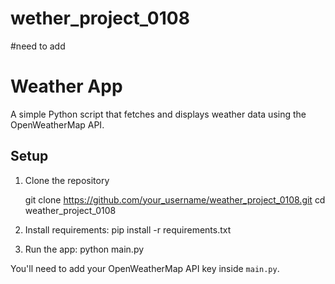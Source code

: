# wether_project_0108
#need to add 


# Weather App

A simple Python script that fetches and displays weather data using the OpenWeatherMap API.

## Setup

1. Clone the repository  

   git clone https://github.com/your_username/weather_project_0108.git
   cd weather_project_0108
2. Install requirements: pip install -r requirements.txt
3. Run the app: python main.py



You'll need to add your OpenWeatherMap API key inside `main.py`.


